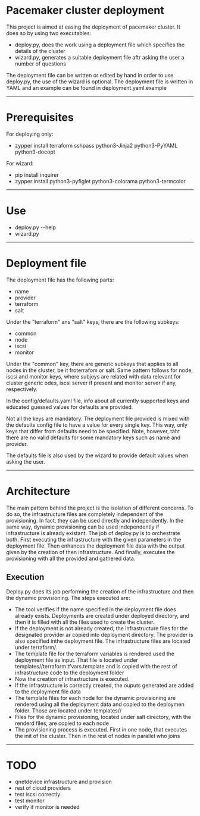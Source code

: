 # Pacemaker cluster deployment

This project is aimed at easing the deployment of pacemaker cluster.
It does so by using two executables:
 - deploy.py, does the work using a deployment file which specifies the details of the cluster
 - wizard.py, generates a suitable deployment file aftr asking the user a number of questions
 
The deployment file can be written or edited by hand in order to use deploy.py, the use of the wizard is optional.
The deployment file is written in YAML and an example can be found in deployment.yaml.example

___
# Prerequisites

For deploying only:
 - zypper install terraform sshpass python3-Jinja2 python3-PyYAML python3-docopt

For wizard:
 - pip install inquirer
 - zypper install python3-pyfiglet python3-colorama python3-termcolor

___
# Use
 - deploy.py --help
 - wizard.py

___
# Deployment file

The deployment file has the following parts:
 - name
 - provider
 - terraform
 - salt
 
Under the "terraform" ans "salt" keys, there are the following subkeys:
 - common
 - node
 - iscsi
 - monitor
 
Under the "common" key, there are generic subkeys that applies to all nodes in the cluster, be it froterrafom or salt. Same pattern follows for node, iscsi and monitor keys, where subjeys are related with data relevant for cluster generic odes, iscsi server if present and monitor server if any, respectively.

In the config/defaults.yaml file, info about all currently supported keys and educated guessed values for defaults are provided.   

Not all the keys are mandatory. The deployment file provided is mixed with the defaults config file to have a value for every single key.
This way, only keys that differ from defaults need to be specified.
Note, however, taht there are no valid defaults for some mandatory keys such as name and provider.

The defaults file is also used by the wizard to provide default values when asking the user.

___
# Architecture

The main pattern behind the project is the isolation of different concerns.
To do so, the infrastructure files are completely independent of the provisioning. In fact, they can be used directly and independently.
In the same way, dynamic provisioning can be used independently if infrastructure is already existant.
The job of deploy.py is to orchestrate both. First executing the infrastructure with the given parameters in the deployment file. Then enhances the deployment file data with the output given by the creation of then infrastructure. And finally, executes the provisioning with all the provided and gathered data. 

## Execution

 Deploy.py does its job performing the creation of the infrastructure and then the dynamic provisioning.
 The steps executed are:
  - The tool verifies if the name specified in the deployment file does already exists. Deployments are created under deployed directory, and then it is filled with all the files used to create the cluster.
  - If the deployment is not already created, the infrastructure files for the designated provider ar copied into deployment directory. The provider is also specified inthe deployment file. The infrastructure files are located under terraform/<provider>.
  - The template file for the terraform variables is rendered used the deployment file as input. That file is located under templates/<provider>/terraform.tfvars.template and is copied with the rest of infrastructure code to the deployment folder
  - Now the creation of infrastructure is executed.
  - If the infrastructure is correctly created, the ouputs generated are added to the deployment file data
  - The template files for each node for the dynamic provisioning are rendered using all the deployment data and copied to the deploymen folder. Those are located under templates/<provider>/
  - Files for the dynamic provisioning, located under salt directory, with the renderd files, are copied to each node
  - The provisioning process is executed. First in one node, that executes the init of the cluster. Then in the rest of nodes in parallel who joins
 
 ___
# TODO
 - qnetdevice infrastructure and provision
 - rest of cloud providers
 - test iscsi correctly
 - test monitor
 - verify if monitor is needed
